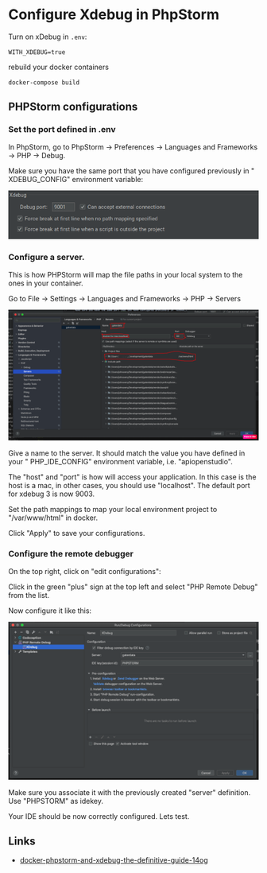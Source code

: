 Configure Xdebug in PhpStorm
============================

Turn on xDebug in ```.env```:

    WITH_XDEBUG=true

rebuild your docker containers

    docker-compose build

PHPStorm configurations
-----------------------

### Set the port defined in .env

In PhpStorm, go to PhpStorm -> Preferences -> Languages and Frameworks -> PHP ->
Debug.

Make sure you have the same port that you have configured previously in "
XDEBUG_CONFIG" environment variable:

![Set xDebug port][set_xdebug_port]

### Configure a server.

This is how PHPStorm will map the file paths in your local system to the ones in
your container.

Go to File -> Settings -> Languages and Frameworks -> PHP -> Servers

![Configure the xDebug server][xdebug_server]

Give a name to the server. It should match the value you have defined in your "
PHP_IDE_CONFIG" environment variable, i.e. "apiopenstudio".

The "host" and "port" is how will access your application. In this case is the
host is a mac, in other cases, you should use "localhost". The default port for
xdebug 3 is now 9003.

Set the path mappings to map your local environment project to "/var/www/html"
in docker.

Click "Apply" to save your configurations.

### Configure the remote debugger

On the top right, click on "edit configurations":

Click in the green "plus" sign at the top left and select "PHP Remote Debug"
from the list.

Now configure it like this:

![Configure the xDebug remote debugger][xdebug_remote_debug]

Make sure you associate it with the previously created "server" definition.
Use "PHPSTORM" as idekey.

Your IDE should be now correctly configured. Lets test.

## Links

* [docker-phpstorm-and-xdebug-the-definitive-guide-14og][the_definitive_guide]

[set_xdebug_port]: images/xdebug_port.png
[xdebug_server]: images/xdebug_server.png
[xdebug_remote_debug]: images/xdebug_remote_debug.png
[the_definitive_guide]: https://dev.to/brpaz/docker-phpstorm-and-xdebug-the-definitive-guide-14og